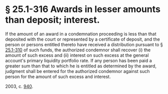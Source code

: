 # § 25.1-316 Awards in lesser amounts than deposit; interest.

<p>If the amount of an award in a condemnation proceeding is less than that deposited with the court or represented by a certificate of deposit, and the person or persons entitled thereto have received a distribution pursuant to § <a href='http://law.lis.virginia.gov/vacode/25.1-310/'>25.1-310</a> of such funds, the authorized condemnor shall recover (i) the amount of such excess and (ii) interest on such excess at the general account's primary liquidity portfolio rate. If any person has been paid a greater sum than that to which he is entitled as determined by the award, judgment shall be entered for the authorized condemnor against such person for the amount of such excess and interest.</p><p>2003, c. <a href='http://lis.virginia.gov/cgi-bin/legp604.exe?031+ful+CHAP0940'>940</a>.</p>